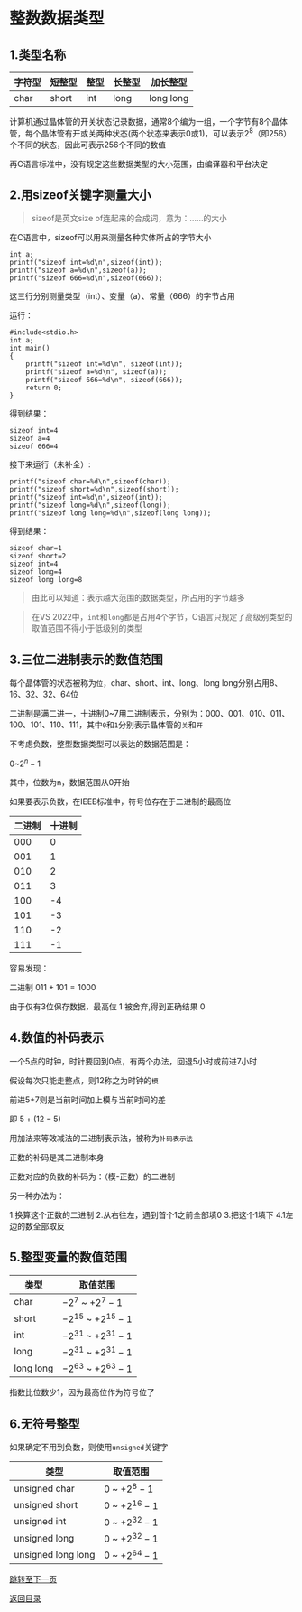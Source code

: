 # 整数数据类型

## 1.类型名称

|字符型|短整型|整型|长整型|加长整型|
|-|-|-|-|-|
|char|short|int|long|long long|

计算机通过晶体管的开关状态记录数据，通常8个编为一组，一个字节有8个晶体管，每个晶体管有开或关两种状态(两个状态来表示0或1)，可以表示$2^8$（即256）个不同的状态，因此可表示256个不同的数值

再C语言标准中，没有规定这些数据类型的大小范围，由编译器和平台决定

## 2.用sizeof关键字测量大小

>sizeof是英文size of连起来的合成词，意为：......的大小

在C语言中，sizeof可以用来测量各种实体所占的字节大小

```
int a;
printf("sizeof int=%d\n",sizeof(int));
printf("sizeof a=%d\n",sizeof(a));
printf("sizeof 666=%d\n",sizeof(666));
```

这三行分别测量类型（int）、变量（a）、常量（666）的字节占用

运行：

```
#include<stdio.h>
int a;
int main()
{
	printf("sizeof int=%d\n", sizeof(int));
	printf("sizeof a=%d\n", sizeof(a));
	printf("sizeof 666=%d\n", sizeof(666));
	return 0;
}
```

得到结果：

```
sizeof int=4
sizeof a=4
sizeof 666=4
```

接下来运行（未补全）:

```
printf("sizeof char=%d\n",sizeof(char));
printf("sizeof short=%d\n",sizeof(short));
printf("sizeof int=%d\n",sizeof(int));
printf("sizeof long=%d\n",sizeof(long));
printf("sizeof long long=%d\n",sizeof(long long));
```

得到结果：

```
sizeof char=1
sizeof short=2
sizeof int=4
sizeof long=4
sizeof long long=8
```

>由此可以知道：表示越大范围的数据类型，所占用的字节越多

>在VS 2022中，`int`和`long`都是占用4个字节，C语言只规定了高级别类型的取值范围不得小于低级别的类型

## 3.三位二进制表示的数值范围

每个晶体管的状态被称为`位`，char、short、int、long、long long分别占用8、16、32、32、64位

二进制是满二进一，十进制0~7用二进制表示，分别为：000、001、010、011、100、101、110、111，其中`0`和`1`分别表示晶体管的`关`和`开`

不考虑负数，整型数据类型可以表达的数据范围是：

$0$~$2^n-1$

其中，位数为n，数据范围从0开始

如果要表示负数，在IEEE标准中，符号位存在于二进制的最高位

|二进制|十进制|
|-|-|
|000|0|
|001|1|
|010|2|
|011|3|
|100|-4|
|101|-3|
|110|-2|
|111|-1|

容易发现：

二进制 $011+101=1000$

由于仅有3位保存数据，最高位 $1$ 被舍弃,得到正确结果 $0$

## 4.数值的补码表示

一个5点的时钟，时针要回到0点，有两个办法，回退5小时或前进7小时

假设每次只能走整点，则12称之为时钟的`模`

前进5+7则是当前时间加上模与当前时间的差

即 $5+(12-5)$

用加法来等效减法的二进制表示法，被称为`补码表示法`

正数的补码是其二进制本身

正数对应的负数的补码为：（模-正数）的二进制

另一种办法为：

1.换算这个正数的二进制
2.从右往左，遇到首个1之前全部填0
3.把这个1填下
4.1左边的数全部取反

## 5.整型变量的数值范围

|类型|取值范围|
|-|-|
|char| $-2^7$ ~ $+2^7-1$ |
|short| $-2^{15}$ ~ $+2^{15}-1$ |
|int| $-2^{31}$ ~ $+2^{31}-1$ |
|long| $-2^{31}$ ~ $+2^{31}-1$ |
|long long| $-2^{63}$ ~ $+2^{63}-1$ |

指数比位数少1，因为最高位作为符号位了

## 6.无符号整型

如果确定不用到负数，则使用`unsigned`关键字

|类型|取值范围|
|-|-|
|unsigned char| $0$ ~ $+2^8-1$ |
|unsigned short| $0$ ~ $+2^{16}-1$ |
|unsigned int| $0$ ~ $+2^{32}-1$ |
|unsigned long| $0$ ~ $+2^{32}-1$ |
|unsigned long long| $0$ ~ $+2^{64}-1$ |

[跳转至下一页]()

[返回目录](https://github.com/GuangYu-yu/Learn-C-language-from-scratch/blob/main/%E7%9B%AE%E5%BD%95%E6%96%87%E4%BB%B6/%E7%9B%AE%E5%BD%95.md)